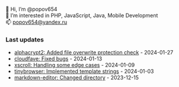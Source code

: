 👋 Hi, I’m @popov654  
👀 I’m interested in PHP, JavaScript, Java, Mobile Development  
📫 popov654@yandex.ru

<h3>Last updates</h3>
<!-- last_updates starts -->

* [alphacrypt2: Added file overwrite protection check](https://github.com/popov654/alphacrypt2/commit/204de4ff3aceb7c3ac68f3a5ad1b1a532f353836) - 2024-01-27
* [cloudfave: Fixed bugs](https://github.com/popov654/cloudfave/commit/42ac3965f0237c7474adbd9e2db3137bb739d83e) - 2024-01-13
* [xscroll: Handling some edge cases](https://github.com/popov654/xscroll/commit/acbf9c5d3d0067d94db6dee2a7ebf74852131a4e) - 2024-01-09
* [tinybrowser: Implemented template strings](https://github.com/popov654/tinybrowser/commit/8f52caf2ccbff3c64484c81613e7681530ec5835) - 2024-01-03
* [markdown-editor: Changed directory](https://github.com/popov654/markdown-editor/commit/4f3e8d8565687f5678acb3bf99bbe13eb6e7a048) - 2023-12-15

<!-- last_updates ends -->